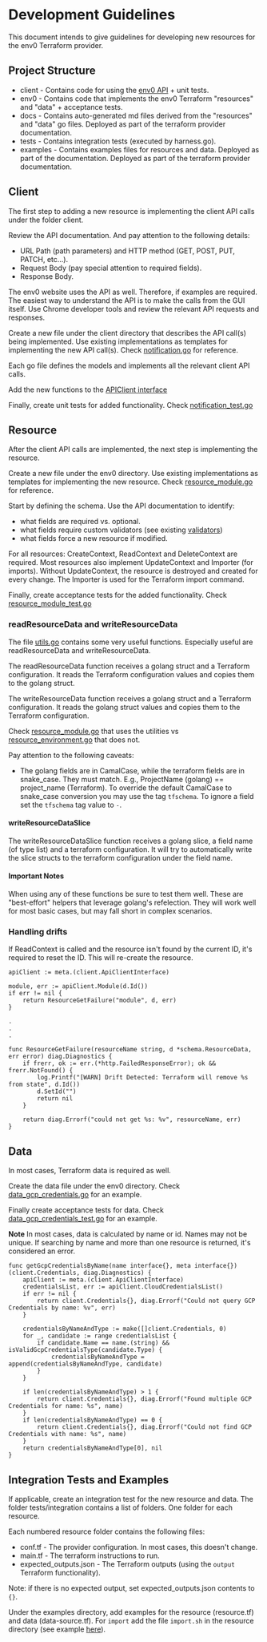 # Development Guidelines

This document intends to give guidelines for developing new resources for the env0 Terraform provider.

## Project Structure

* client - Contains code for using the [env0 API](https://developer.env0.com/docs/api) + unit tests.
* env0 - Contains code that implements the env0 Terraform "resources" and "data" + acceptance tests.
* docs - Contains auto-generated md files derived from the "resources" and "data" go files. Deployed as part of the terraform provider documentation.
* tests - Contains integration tests (executed by harness.go).
* examples - Contains examples files for resources and data. Deployed as part of the documentation. Deployed as part of the terraform provider documentation.

## Client

The first step to adding a new resource is implementing the client API calls under the folder client.

Review the API documentation. And pay attention to the following details:
* URL Path (path parameters) and HTTP method (GET, POST, PUT, PATCH, etc...).
* Request Body (pay special attention to required fields).
* Response Body.

The env0 website uses the API as well. Therefore, if examples are required. The easiest way to understand the API is to make the calls from the GUI itself. Use Chrome developer tools and review the relevant API requests and responses.

Create a new file under the client directory that describes the API call(s) being implemented. Use existing implementations as templates for implementing the new API call(s). Check [notification.go](./client/notification.go) for reference.

Each go file defines the models and implements all the relevant client API calls.

Add the new functions to the [APIClient interface](./client/api_client.go)

Finally, create unit tests for added functionality. Check [notification_test.go](./client/notification_test.go)

## Resource

After the client API calls are implemented, the next step is implementing the resource.

Create a new file under the env0 directory. Use existing implementations as templates for implementing the new resource. Check [resource_module.go](./env0/resource_module.go) for reference.

Start by defining the schema. Use the API documentation to identify:
* what fields are required vs. optional.
* what fields require custom validators (see existing [validators](./env0/validators.go))
* what fields force a new resource if modified.

For all resources: CreateContext, ReadContext and DeleteContext are required.
Most resources also implement UpdateContext and Importer (for imports).
Without UpdateContext, the resource is destroyed and created for every change.
The Importer is used for the Terraform import command.

Finally, create acceptance tests for the added functionality. Check [resource_module_test.go](./env0/resource_module_test.go)

### readResourceData and writeResourceData

The file [utils.go](./env0/utils.go) contains some very useful functions.
Especially useful are readResourceData and writeResourceData.

The readResourceData function receives a golang struct and a Terraform configuration. It reads the Terraform configuration values and copies them to the golang struct.

The writeResourceData function receives a golang struct and a Terraform configuration. It reads the golang struct values and copies them to the Terraform configuration.

Check [resource_module.go](./env0/resource_module.go) that uses the utilities vs [resource_environment.go](./env0/resource_environment.go) that does not.

Pay attention to the following caveats:
* The golang fields are in CamalCase, while the terraform fields are in snake_case. They must match. E.g., ProjectName (golang) == project_name (Terraform). To override the default CamalCase to snake_case conversion you may use the tag `tfschema`. To ignore a field set the `tfschema` tag value to `-`.

#### writeResourceDataSlice

The writeResourceDataSlice function receives a golang slice, a field name (of type list) and a terraform configuration.
It will try to automatically write the slice structs to the terraform configuration under the field name.

#### Important Notes

When using any of these functions be sure to test them well.
These are "best-effort" helpers that leverage golang's refelection. They will work well for most basic cases, but may fall short in complex scenarios.

### Handling drifts

If ReadContext is called and the resource isn't found by the current ID, it's required to reset the ID.
This will re-create the resource.

```
apiClient := meta.(client.ApiClientInterface)

module, err := apiClient.Module(d.Id())
if err != nil {
    return ResourceGetFailure("module", d, err)
}

.
.
.

func ResourceGetFailure(resourceName string, d *schema.ResourceData, err error) diag.Diagnostics {
    if frerr, ok := err.(*http.FailedResponseError); ok && frerr.NotFound() {
        log.Printf("[WARN] Drift Detected: Terraform will remove %s from state", d.Id())
        d.SetId("")
        return nil
    }

    return diag.Errorf("could not get %s: %v", resourceName, err)
}
```

## Data

In most cases, Terraform data is required as well.

Create the data file under the env0 directory.
Check [data_gcp_credentials.go](./env0/data_gcp_credentials.go) for an example.

Finally create acceptance tests for data. Check [data_gcp_credentials_test.go](./env0/data_gcp_credentials_test.go) for an example.

**Note** In most cases, data is calculated by name or id. Names may not be unique. If searching by name and more than one resource is returned, it's considered an error.
```
func getGcpCredentialsByName(name interface{}, meta interface{}) (client.Credentials, diag.Diagnostics) {
    apiClient := meta.(client.ApiClientInterface)
    credentialsList, err := apiClient.CloudCredentialsList()
    if err != nil {
        return client.Credentials{}, diag.Errorf("Could not query GCP Credentials by name: %v", err)
    }

    credentialsByNameAndType := make([]client.Credentials, 0)
    for _, candidate := range credentialsList {
        if candidate.Name == name.(string) && isValidGcpCredentialsType(candidate.Type) {
            credentialsByNameAndType = append(credentialsByNameAndType, candidate)
        }
    }

    if len(credentialsByNameAndType) > 1 {
        return client.Credentials{}, diag.Errorf("Found multiple GCP Credentials for name: %s", name)
    }
    if len(credentialsByNameAndType) == 0 {
        return client.Credentials{}, diag.Errorf("Could not find GCP Credentials with name: %s", name)
    }
    return credentialsByNameAndType[0], nil
}
```

## Integration Tests and Examples

If applicable, create an integration test for the new resource and data.
The folder tests/integration contains a list of folders. One folder for each resource.

Each numbered resource folder contains the following files:
* conf.tf - The provider configuration. In most cases, this doesn't change.
* main.tf - The terraform instructions to run.
* expected_outputs.json - The Terraform outputs (using the `output` Terraform functionality).

Note: if there is no expected output, set expected_outputs.json contents to `{}`.

Under the examples directory, add examples for the resource (resource.tf) and data (data-source.tf).
For `import` add the file `import.sh` in the resource directory (see example [here](./examples/resources/env0_api_key/import.sh)).
